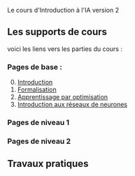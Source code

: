 Le cours d'Introduction à l'IA version 2

## Les supports de cours

voici les liens vers les parties du cours :

### Pages de base :

0. [Introduction](Cours/00_intro.md)
1. [Formalisation](Cours/01_formalisation.md)
2. [Apprentissage par optimisation](Cours/02_optimisation.md)
3. [Introduction aux réseaux de neurones](Cours/03_Presentation_DNN.md)

### Pages de niveau 1

### Pages de niveau 2

## Travaux pratiques

